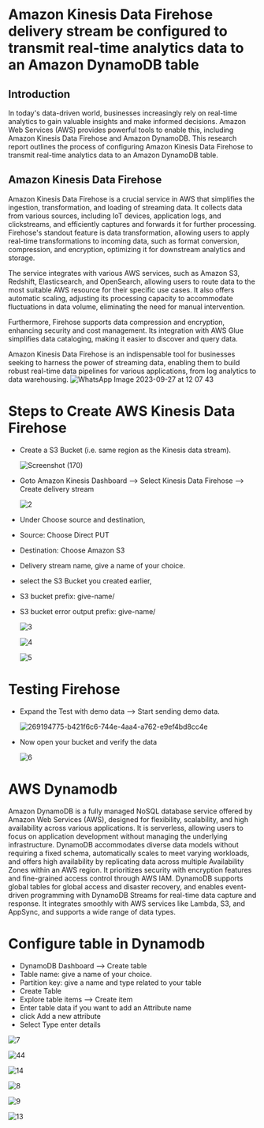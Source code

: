 # Amazon Kinesis Data Firehose delivery stream be configured to transmit real-time analytics data to an Amazon DynamoDB table
## Introduction
In today's data-driven world, businesses increasingly rely on real-time analytics to gain valuable insights and make informed decisions. Amazon Web Services (AWS) provides powerful tools to enable this, including Amazon Kinesis Data Firehose and Amazon DynamoDB. This research report outlines the process of configuring Amazon Kinesis Data Firehose to transmit real-time analytics data to an Amazon DynamoDB table.

## Amazon Kinesis Data Firehose
Amazon Kinesis Data Firehose is a crucial service in AWS that simplifies the ingestion, transformation, and loading of streaming data. It collects data from various sources, including IoT devices, application logs, and clickstreams, and efficiently captures and forwards it for further processing. Firehose's standout feature is data transformation, allowing users to apply real-time transformations to incoming data, such as format conversion, compression, and encryption, optimizing it for downstream analytics and storage.

The service integrates with various AWS services, such as Amazon S3, Redshift, Elasticsearch, and OpenSearch, allowing users to route data to the most suitable AWS resource for their specific use cases. It also offers automatic scaling, adjusting its processing capacity to accommodate fluctuations in data volume, eliminating the need for manual intervention.

Furthermore, Firehose supports data compression and encryption, enhancing security and cost management. Its integration with AWS Glue simplifies data cataloging, making it easier to discover and query data.

Amazon Kinesis Data Firehose is an indispensable tool for businesses seeking to harness the power of streaming data, enabling them to build robust real-time data pipelines for various applications, from log analytics to data warehousing.
![WhatsApp Image 2023-09-27 at 12 07 43](https://github.com/vivek2431/AWS-tasks/assets/137812531/9cc283d2-35dd-4c08-94df-5e9413564dd9)


# Steps to Create AWS Kinesis Data Firehose
- Create a S3 Bucket (i.e. same region as the Kinesis data stream).
  
  ![Screenshot (170)](https://github.com/vivek2431/AWS-tasks/assets/137812531/23f79701-77ac-4037-bc89-29effa3b44d4)
  
- Goto Amazon Kinesis Dashboard --> Select Kinesis Data Firehose --> Create delivery stream

   ![2](https://github.com/vivek2431/AWS-tasks/assets/137812531/44216f35-ffec-4e5b-8834-164a976f06d0)
  
- Under Choose source and destination,
- Source: Choose Direct PUT
- Destination: Choose Amazon S3
- Delivery stream name, give a name of your choice.
- select the S3 Bucket you created earlier,
-  S3 bucket prefix: give-name/
-  S3 bucket error output prefix: give-name/
    
   ![3](https://github.com/vivek2431/AWS-tasks/assets/137812531/c97f653c-fa2e-415d-b5cb-de10975cb5e8)
  
   ![4](https://github.com/vivek2431/AWS-tasks/assets/137812531/7f8200c0-86c3-4952-8504-d319d4e2cbec)
  
   ![5](https://github.com/vivek2431/AWS-tasks/assets/137812531/ee33f917-d41c-4fd8-8808-703310d00cd8)

# Testing Firehose
- Expand the Test with demo data --> Start sending demo data.
  
  ![269194775-b421f6c6-744e-4aa4-a762-e9ef4bd8cc4e](https://github.com/vivek2431/AWS-tasks/assets/137812531/9b1f9b9f-06c9-4bf3-9380-aeeb18f7d72c)
  
 - Now open your bucket and verify the data

   ![6](https://github.com/vivek2431/AWS-tasks/assets/137812531/9b5c27e4-23eb-4e90-90ec-978b84e570b5)

# AWS Dynamodb
Amazon DynamoDB is a fully managed NoSQL database service offered by Amazon Web Services (AWS), designed for flexibility, scalability, and high availability across various applications. It is serverless, allowing users to focus on application development without managing the underlying infrastructure. DynamoDB accommodates diverse data models without requiring a fixed schema, automatically scales to meet varying workloads, and offers high availability by replicating data across multiple Availability Zones within an AWS region. It prioritizes security with encryption features and fine-grained access control through AWS IAM. DynamoDB supports global tables for global access and disaster recovery, and enables event-driven programming with DynamoDB Streams for real-time data capture and response. It integrates smoothly with AWS services like Lambda, S3, and AppSync, and supports a wide range of data types.

# Configure table in Dynamodb
- DynamoDB Dashboard --> Create table
- Table name: give a name of your choice.
- Partition key: give a name and type related to your table
- Create Table
- Explore table items --> Create item
- Enter table data if you want to add an Attribute name
- click Add a new attribute
- Select Type enter details
  
 ![7](https://github.com/vivek2431/AWS-tasks/assets/137812531/3352f2e2-ff09-4f59-9afd-f6a4f8bb5510)

 ![44](https://github.com/vivek2431/AWS-tasks/assets/137812531/1e34c2cb-ff64-446b-8871-2c9dd9be26f4)

 ![14](https://github.com/vivek2431/AWS-tasks/assets/137812531/266a3950-b06b-4fbc-a18b-db06bbaae4a6)

  ![8](https://github.com/vivek2431/AWS-tasks/assets/137812531/3f3ba804-0cfc-4347-a2a8-931b1ed62525)

 ![9](https://github.com/vivek2431/AWS-tasks/assets/137812531/ce115030-39e8-4a04-a433-470ac42fc166)

 ![13](https://github.com/vivek2431/AWS-tasks/assets/137812531/293af8f7-b269-46e0-9ac3-e3e3cd62df53)








